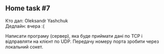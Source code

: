 ## Home task #7
<p>
   Кто дал: Oleksandr Yashchuk<br />
   Дедлайн: вчера :(
</p>
Написати програму (сервер), яка буде приймати дані по TCP і
відправляти на клієнт по UDP. Передачу номеру порта зробити
через локальний сокет.